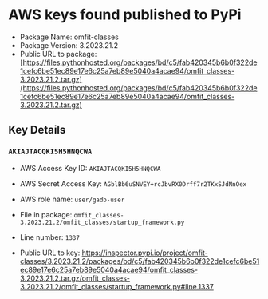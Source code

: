 # AWS keys found published to PyPi

* Package Name: omfit-classes
* Package Version: 3.2023.21.2
* Public URL to package: [https://files.pythonhosted.org/packages/bd/c5/fab420345b6b0f322de1cefc6be51ec89e17e6c25a7eb89e5040a4acae94/omfit_classes-3.2023.21.2.tar.gz](https://files.pythonhosted.org/packages/bd/c5/fab420345b6b0f322de1cefc6be51ec89e17e6c25a7eb89e5040a4acae94/omfit_classes-3.2023.21.2.tar.gz)

## Key Details

### `AKIAJTACQKI5H5HNQCWA`

* AWS Access Key ID: `AKIAJTACQKI5H5HNQCWA`
* AWS Secret Access Key: `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` 
* AWS role name: `user/gadb-user`
* File in package: `omfit_classes-3.2023.21.2/omfit_classes/startup_framework.py`
* Line number: `1337`

* Public URL to key: https://inspector.pypi.io/project/omfit-classes/3.2023.21.2/packages/bd/c5/fab420345b6b0f322de1cefc6be51ec89e17e6c25a7eb89e5040a4acae94/omfit_classes-3.2023.21.2.tar.gz/omfit_classes-3.2023.21.2/omfit_classes/startup_framework.py#line.1337


